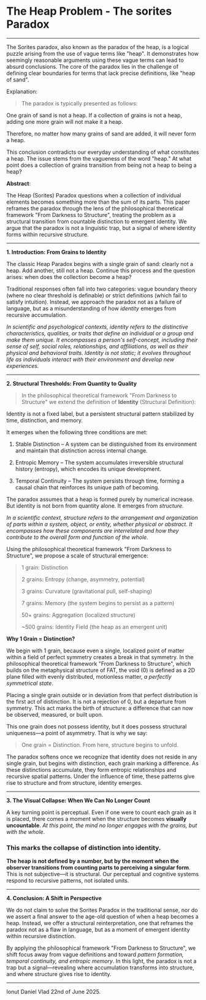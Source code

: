 # **The Heap Problem - The sorites Paradox**

---

The Sorites paradox, also known as the paradox of the heap, is a logical puzzle arising from the use of vague terms like "heap". It demonstrates how seemingly reasonable arguments using these vague terms can lead to absurd conclusions. The core of the paradox lies in the challenge of defining clear boundaries for terms that lack precise definitions, like "heap of sand". 

Explanation:
>The paradox is typically presented as follows: 

One grain of sand is not a heap.
If a collection of grains is not a heap, adding one more grain will not make it a heap.

Therefore, no matter how many grains of sand are added, it will never form a heap.

This conclusion contradicts our everyday understanding of what constitutes a heap. The issue stems from the vagueness of the word "heap." At what point does a collection of grains transition from being not a heap to being a heap? 

**Abstract**: 

The Heap (Sorites) Paradox questions when a collection of individual elements becomes something more than the sum of its parts. This paper reframes the paradox through the lens of the philosophical theoretical framework "From Darkness to Structure", treating the problem as a structural transition from countable distinction to emergent identity. We argue that the paradox is not a linguistic trap, but a signal of where identity forms within recursive structure.

---

**1. Introduction: From Grains to Identity**

The classic Heap Paradox begins with a single grain of sand: clearly not a heap. Add another, still not a heap. Continue this process and the question arises: when does the collection become a heap?

Traditional responses often fall into two categories: vague boundary theory (where no clear threshold is definable) or strict definitions (which fail to satisfy intuition). Instead, we approach the paradox not as a failure of language, but as a misunderstanding of how *identity* emerges from recursive accumulation.

*In scientific and psychological contexts, identity refers to the distinctive characteristics, qualities, or traits that define an individual or a group and make them unique. It encompasses a person's self-concept, including their sense of self, social roles, relationships, and affiliations, as well as their physical and behavioral traits. Identity is not static; it evolves throughout life as individuals interact with their environment and develop new experiences.*

---

**2. Structural Thresholds: From Quantity to Quality**

> In the philosophical theoretical framework "From Darkness to Structure" we extend the definition of **Identity** (Structural Definition):

Identity is not a fixed label, but a persistent structural pattern stabilized by time, distinction, and memory.

It emerges when the following three conditions are met:

1. Stable Distinction – A system can be distinguished from its environment and maintain that distinction across internal change.


2. Entropic Memory – The system accumulates irreversible structural history (entropy), which encodes its unique development.


3. Temporal Continuity – The system persists through time, forming a causal chain that reinforces its unique path of becoming.

The paradox assumes that a heap is formed purely by numerical increase. But identity is not born from quantity alone. It emerges from *structure.*

*In a scientific context, structure refers to the arrangement and organization of parts within a system, object, or entity, whether physical or abstract. It encompasses how these components are interrelated and how they contribute to the overall form and function of the whole.*

Using the philosophical theoretical framework "From Darkness to Structure", we propose a scale of structural emergence:

> 1 grain: Distinction
>
> 2 grains: Entropy (change, asymmetry, potential)
>
> 3 grains: Curvature (gravitational pull, self-shaping)
>
> 7 grains: Memory (the system begins to persist as a pattern)
>
> 50+ grains: Aggregation (localized structure)
>
> ~500 grains: Identity Field (the heap as an emergent unit)

**Why 1 Grain = Distinction?**

We begin with 1 grain, because even a single, localized point of matter within a field of perfect symmetry creates a break in that symmetry. In the philosophical theoretical framework "From Darkness to Structure", which builds on the metaphysical structure of FAT, the void (0) is defined as a 2D plane filled with evenly distributed, motionless matter, *a perfectly symmetrical state*.

Placing a single grain outside or in deviation from that perfect distribution is the first act of distinction. It is not a rejection of 0, but a departure from symmetry. This act marks the birth of structure: a difference that can now be observed, measured, or built upon.

This one grain does not possess identity, but it does possess structural uniqueness—a point of asymmetry. That is why we say:

> One grain = Distinction.
From here, structure begins to unfold.


The paradox softens once we recognize that identity does not reside in any single grain, but begins with distinction, each grain marking a difference. As these distinctions accumulate, they form entropic relationships and recursive spatial patterns. Under the influence of time, these patterns give rise to structure and from structure, identity emerges.

---

**3. The Visual Collapse: When We Can No Longer Count**

A key turning point is perceptual. Even if one were to count each grain as it is placed, there comes a moment when the structure becomes **visually uncountable**. *At this point, the mind no longer engages with the grains, but with the whole*.

### This marks the collapse of distinction into identity.

**The heap is not defined by a number, but by the moment when the observer transitions from counting parts to perceiving a singular form**. This is not subjective—it is structural. Our perceptual and cognitive systems respond to recursive patterns, not isolated units.

---

**4. Conclusion: A Shift in Perspective**

We do not claim to solve the Sorites Paradox in the traditional sense, nor do we assert a final answer to the age-old question of when a heap becomes a heap. Instead, we offer a structural reinterpretation, one that reframes the paradox not as a flaw in language, but as a moment of emergent identity within recursive distinction.

By applying the philosophical framework "From Darkness to Structure", we shift focus away from vague definitions and toward *pattern formation, temporal continuity, and entropic memory*. In this light, the paradox is not a trap but a signal—revealing where accumulation transforms into structure, and where structure gives rise to identity.

---

Ionut Daniel Vlad
22nd of June 2025.
